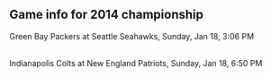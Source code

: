 ## Game info for 2014 championship
Green Bay Packers at Seattle Seahawks, Sunday, Jan 18, 3:06 PM

<br/>Indianapolis Colts at New England Patriots, Sunday, Jan 18, 6:50 PM

